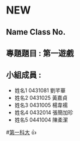# NEW

## Name Class No.

## 專題題目 : 第一遊戲

## 小組成員 : 

* 姓名1 0431081 劉芊華
* 姓名2 0431025 黃嘉貞
* 姓名3 0431005 楊韋襦
* 姓名4 0432014 張簡加珍
* 姓名5 0441004 陳柔潔

#[第一科大](http://www.nkfust.edu.tw/bin/home.php) :+1:
